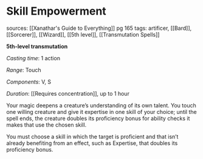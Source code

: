 # Skill Empowerment
sources: [[Xanathar's Guide to Everything]] pg 165
tags: artificer, [[Bard]], [[Sorcerer]], [[Wizard]], [[5th level]], [[Transmutation Spells]]

**5th-level transmutation**

*Casting time*: 1 action

*Range*: Touch

*Components*: V, S

*Duration*: [[Requires concentration]], up to 1 hour

Your magic deepens a creature’s understanding of its own talent. You touch one willing creature and give it expertise in one skill of your choice; until the spell ends, the creature doubles its proficiency bonus for ability checks it makes that use the chosen skill.

You must choose a skill in which the target is proficient and that isn’t already benefiting from an effect, such as Expertise, that doubles its proficiency bonus.
